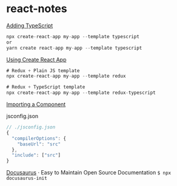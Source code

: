 # react-notes

[Adding TypeScript](https://create-react-app.dev/docs/adding-typescript/)

```js
npx create-react-app my-app --template typescript
or
yarn create react-app my-app --template typescript
```

[Using Create React App](https://react-redux.js.org/introduction/getting-started)

```js
# Redux + Plain JS template
npx create-react-app my-app --template redux

# Redux + TypeScript template
npx create-react-app my-app --template redux-typescript
```

[Importing a Component](https://pjchender.dev/react/note-create-react-app/)

jsconfig.json

```js
// ./jsconfig.json
{
  "compilerOptions": {
    "baseUrl": "src"
  },
  "include": ["src"]
}
```

[Docusaurus](https://docusaurus.io/zh-CN/) · Easy to Maintain Open Source Documentation
`$ npx docusaurus-init`

